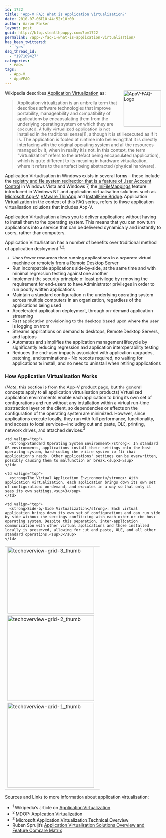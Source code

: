 ```yaml
---
id: 1722
title: 'App-V FAQ: What is Application Virtualisation?'
date: 2010-07-06T10:44:52+10:00
author: Aaron Parker
layout: post
guid: http://blog.stealthpuppy.com/?p=1722
permalink: /app-v-faq-1-what-is-application-virtualisation/
has_been_twittered:
  - 'yes'
dsq_thread_id:
  - "197109427"
categories:
  - FAQs
tags:
  - App-V
  - AppVFAQ
---
```

<img class="wlDisabledImage" style="margin: 0px 0px 5px 10px; display: inline; border-width: 0px;" title="AppV-FAQ-Logo" src="http://stealthpuppy.com/wp-content/uploads/2010/06/AppVFAQLogo.png" alt="AppV-FAQ-Logo" width="121" height="116" align="right" border="0" />Wikipedia describes [Application Virtualization](http://en.wikipedia.org/wiki/Application_virtualization) as:

> Application virtualization is an umbrella term that describes software technologies that improve portability, manageability and compatibility of applications by encapsulating them from the underlying operating system on which they are executed. A fully virtualized application is not installed in the traditional sense[1], although it is still executed as if it is. The application is fooled at runtime into believing that it is directly interfacing with the original operating system and all the resources managed by it, when in reality it is not. In this context, the term &#8220;virtualization&#8221; refers to the artefact being encapsulated (application), which is quite different to its meaning in hardware virtualization, where it refers to the artefact being abstracted (physical hardware).

Application Virtualisation in Windows exists in several forms – these include the [registry and file system redirection that is a feature of User Account Control](http://windowsteamblog.com/windows/b/developers/archive/2009/08/04/user-account-control-data-redirection.aspx) in Windows Vista and Windows 7, the [IniFileMappings](http://technet.microsoft.com/en-us/library/cc722567.aspx) feature introduced in Windows NT and application virtualisation solutions such as [Microsoft App-V](http://www.microsoft.com/windows/enterprise/products/mdop/app-v.aspx), [VMware ThinApp](http://www.vmware.com/products/thinapp/) and [InstallFree Bridge](http://www.installfree.com/the-installfree-bridge/). Application Virtualization in the context of this FAQ series, refers to those application virtualisation solutions that includes App-V.

Application Virtualisation allows you to deliver applications without having to install them to the operating system. This means that you can now turn applications into a service that can be delivered dynamically and instantly to users, rather than computers.

Application Virtualisation has a number of benefits over traditional method of application deployment <sup>1,2</sup>:

  * Uses fewer resources than running applications in a separate virtual machine or remotely from a Remote Desktop Server
  * Run incompatible applications side-by-side, at the same time and with minimal regression testing against one another
  * Implement the security principle of least privilege by removing the requirement for end-users to have Administrator privileges in order to run poorly written applications
  * Maintain a standard configuration in the underlying operating system across multiple computers in an organization, regardless of the applications being used
  * Accelerated application deployment, through on-demand application streaming
  * Fast application provisioning to the desktop based upon where the user is logging on from
  * Streams applications on demand to desktops, Remote Desktop Servers, and laptops
  * Automates and simplifies the application management lifecycle by significantly reducing regression and application interoperability testing
  * Reduces the end-user impacts associated with application upgrades, patching, and terminations - No reboots required, no waiting for applications to install, and no need to uninstall when retiring applications

### How Application Virtualisation Works

(_Note_, this section is from the App-V product page, but the general concepts apply to all application virtualisation products) Virtualized application environments enable each application to bring its own set of configurations and run without any installation within a virtual run-time abstraction layer on the client, so dependencies or effects on the configuration of the operating system are minimized. However, since applications execute locally, they run with full performance, functionality, and access to local services—including cut and paste, OLE, printing, network drives, and attached devices.<sup>3</sup>

<table width="650" border="0" cellspacing="0" cellpadding="4">
  <tr>
    <td valign="top" width="290">
      <img class="wlDisabledImage" style="margin: 0px; display: inline; border: 0px;" title="techoverview-grid-3_thumb" src="http://stealthpuppy.com/wp-content/uploads/2010/06/techoverviewgrid3_thumb.jpg" alt="techoverview-grid-3_thumb" width="280" height="215" border="0" />
    </td>
    
    <td valign="top">
      <strong>Standard Operating System Environment</strong>: In standard OS environments, applications install their settings onto the host operating system, hard-coding the entire system to fit that application's needs. Other applications' settings can be overwritten, possibly causing them to malfunction or break.<sup>3</sup>
    </td>
  </tr>
  
  <tr>
    <td valign="top" width="290">
      <img class="wlDisabledImage" style="margin: 0px; display: inline; border: 0px;" title="techoverview-grid-2_thumb" src="http://stealthpuppy.com/wp-content/uploads/2010/06/techoverviewgrid2_thumb.jpg" alt="techoverview-grid-2_thumb" width="280" height="275" border="0" />
    </td>
    
    <td valign="top">
      <strong>The Virtual Application Environment</strong>: With application virtualization, each application brings down its own set of configurations on-demand, and executes in a way so that only it sees its own settings.<sup>3</sup>
    </td>
  </tr>
  
  <tr>
    <td valign="top" width="290">
      <img class="wlDisabledImage" style="display: inline; border: 0px;" title="techoverview-grid-1_thumb" src="http://stealthpuppy.com/wp-content/uploads/2010/06/techoverviewgrid1_thumb.jpg" alt="techoverview-grid-1_thumb" width="280" height="275" border="0" />
    </td>
    
    <td valign="top">
      <strong>Side-by-Side Virtualization</strong>: Each virtual application brings down its own set of configurations and can run side by side without the settings conflicting with each other—or the host operating system. Despite this separation, inter-application communication with other virtual applications and those installed locally is preserved, allowing for cut and paste, OLE, and all other standard operations.<sup>3</sup>
    </td>
  </tr>
</table>

Sources and Links to more information about application virtualisation:

  * <sup>1 </sup>Wikipedia’s article on [Application Virtualization](http://en.wikipedia.org/wiki/Application_virtualization)
  * <sup>2 </sup>MDOP: [Application Virtualization](http://www.microsoft.com/windows/enterprise/products/mdop/app-v.aspx)
  * <sup>3</sup> [Microsoft Application Virtualization Technical Overview](http://www.microsoft.com/systemcenter/appv/techoverview.mspx)
  * Ruben Spruijt’s [Application Virtualization Solutions Overview and Feature Compare Matrix](http://www.virtuall.nl/view-document-details/application-virtualization-solutions-overview-and-feature-compare-matrix)